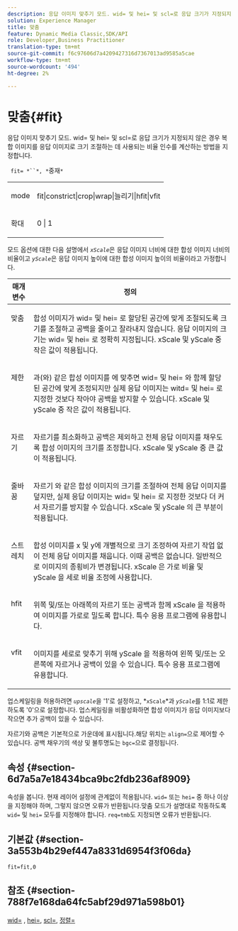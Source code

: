 ```yaml
---
description: 응답 이미지 맞추기 모드. wid= 및 hei= 및 scl=로 응답 크기가 지정되지 않은 경우 복합 이미지를 응답 이미지로 크기 조절하는 데 사용되는 비율 인수를 계산하는 방법을 지정합니다.
solution: Experience Manager
title: 맞춤
feature: Dynamic Media Classic,SDK/API
role: Developer,Business Practitioner
translation-type: tm+mt
source-git-commit: f6c97606d7a4209427316d7367013ad9585a5cae
workflow-type: tm+mt
source-wordcount: '494'
ht-degree: 2%

---
```



# 맞춤{#fit}

응답 이미지 맞추기 모드. wid= 및 hei= 및 scl=로 응답 크기가 지정되지 않은 경우 복합 이미지를 응답 이미지로 크기 조절하는 데 사용되는 비율 인수를 계산하는 방법을 지정합니다.

` fit= *``*, *`중재`*`

<table id="simpletable_50FBDC6B7CB2448891DD0F491DEB5ACF"> 
 <tr class="strow"> 
  <td class="stentry"> <p> <span class="codeph"> <span class="varname"> mode  </span> </span> </p> </td> 
  <td class="stentry"> <p> <span class="codeph"> fit|constrict|crop|wrap|늘리기|hfit|vfit  </span> </p> </td> 
 </tr> 
 <tr class="strow"> 
  <td class="stentry"> <p> <span class="codeph"> <span class="varname"> 확대  </span> </span> </p> </td> 
  <td class="stentry"> <p> <span class="codeph"> 0 | 1 </span> </p> </td> 
 </tr> 
</table>

모드 옵션에 대한 다음 설명에서 *`xScale`*&#x200B;은 응답 이미지 너비에 대한 합성 이미지 너비의 비율이고 *`yScale`*&#x200B;은 응답 이미지 높이에 대한 합성 이미지 높이의 비율이라고 가정합니다.

<table id="table_33408ECA9D164AFAA249F8589060545E"> 
 <thead> 
  <tr> 
   <th colname="col1" class="entry"> 매개 변수 </th> 
   <th colname="col2" class="entry"> 정의 </th> 
  </tr> 
 </thead>
 <tbody> 
  <tr valign="top"> 
   <td colname="col1"> <p> <span class="codeph"> 맞춤 </span> </p> </td> 
   <td colname="col2"> <p>합성 이미지가 <span class="codeph"> wid= </span> 및 <span class="codeph"> hei= </span>로 할당된 공간에 맞게 조절되도록 크기를 조절하고 공백을 줄이고 잘라내지 않습니다. 응답 이미지의 크기는 <span class="codeph"> wid= </span> 및 <span class="codeph"> hei= </span>로 정확히 지정됩니다. <span class="varname"> xScale </span> 및 <span class="varname"> yScale </span> 중 작은 값이 적용됩니다. </p> </td> 
  </tr> 
  <tr valign="top"> 
   <td colname="col1"> <p> <span class="codeph"> 제한  </span> </p> </td> 
   <td colname="col2"> <p><span class="codeph">과(와) 같은 합성 이미지를 </span>에 맞추면 <span class="codeph"> wid= </span> 및 <span class="codeph"> hei= </span>와 함께 할당된 공간에 맞게 조정되지만 실제 응답 이미지는 <span class="codeph"> witd= </span> 및 <span class="codeph"> hei= </span>로 지정한 것보다 작아야 공백을 방지할 수 있습니다. <span class="varname"> xScale </span> 및 <span class="varname"> yScale </span> 중 작은 값이 적용됩니다. </p> </td> 
  </tr> 
  <tr valign="top"> 
   <td colname="col1"> <p> <span class="codeph"> 자르기 </span> </p> </td> 
   <td colname="col2"> <p>자르기를 최소화하고 공백은 제외하고 전체 응답 이미지를 채우도록 합성 이미지의 크기를 조정합니다. <span class="varname"> xScale </span> 및 <span class="varname"> yScale </span> 중 큰 값이 적용됩니다. </p> </td> 
  </tr> 
  <tr valign="top"> 
   <td colname="col1"> <p> <span class="codeph"> 줄바꿈 </span> </p> </td> 
   <td colname="col2"> <p><span class="codeph"> 자르기 </span>와 같은 합성 이미지의 크기를 조절하여 전체 응답 이미지를 덮지만, 실제 응답 이미지는 <span class="codeph"> wid= </span> 및 <span class="codeph"> hei= </span>로 지정한 것보다 더 커서 자르기를 방지할 수 있습니다. <span class="varname"> xScale </span> 및 <span class="varname"> yScale </span>의 큰 부분이 적용됩니다. </p> </td> 
  </tr> 
  <tr valign="top"> 
   <td colname="col1"> <p> <span class="codeph"> 스트레치  </span> </p> </td> 
   <td colname="col2"> <p>합성 이미지를 x 및 y에 개별적으로 크기 조정하여 자르기 작업 없이 전체 응답 이미지를 채웁니다. 이때 공백은 없습니다. 일반적으로 이미지의 종횡비가 변경됩니다. <span class="varname"> xScale </span> 은 가로 비율 및  <span class="varname"> yScale </span> 을 세로 비율 조정에 사용합니다. </p> </td> 
  </tr> 
  <tr valign="top"> 
   <td colname="col1"> <p> <span class="codeph"> hfit  </span> </p> </td> 
   <td colname="col2"> <p>위쪽 및/또는 아래쪽의 자르기 또는 공백과 함께 <span class="varname"> xScale </span>을 적용하여 이미지를 가로로 밀도록 합니다. 특수 응용 프로그램에 유용합니다. </p> </td> 
  </tr> 
  <tr valign="top"> 
   <td colname="col1"> <p> <span class="codeph"> vfit  </span> </p> </td> 
   <td colname="col2"> <p>이미지를 세로로 맞추기 위해 <span class="varname"> yScale </span>을 적용하여 왼쪽 및/또는 오른쪽에 자르거나 공백이 있을 수 있습니다. 특수 응용 프로그램에 유용합니다. </p> </td> 
  </tr> 
 </tbody> 
</table>

업스케일링을 허용하려면 *`upscale`*&#x200B;을 &#39;1&#39;로 설정하고, *`xScale`*과 *`yScale`*&#x200B;를 1:1로 제한하도록 &#39;0&#39;으로 설정합니다. 업스케일링을 비활성화하면 합성 이미지가 응답 이미지보다 작으면 추가 공백이 있을 수 있습니다.

자르기와 공백은 기본적으로 가운데에 표시됩니다.해당 위치는 `align=`으로 제어할 수 있습니다. 공백 채우기의 색상 및 불투명도는 `bgc=`으로 결정됩니다.

## 속성 {#section-6d7a5a7e18434bca9bc2fdb236af8909}

속성을 봅니다. 현재 레이어 설정에 관계없이 적용됩니다. `wid=` 또는 `hei=` 중 하나 이상을 지정해야 하며, 그렇지 않으면 오류가 반환됩니다.맞춤 모드가 설명대로 작동하도록 `wid=` 및 `hei=` 모두를 지정해야 합니다. `req=tmb`도 지정되면 오류가 반환됩니다.

## 기본값 {#section-3a553b4b29ef447a8331d6954f3f06da}

`fit=fit,0`

## 참조 {#section-788f7e168da64fc5abf29d971a598b01}

[wid=](../../../../../is-api/http-ref/image-serving-api-ref/c-http-protocol-reference/c-command-reference/r-is-http-wid.md#reference-bfeadcb67bf4485f851eb21345527e47) ,  [hei=](../../../../../is-api/http-ref/image-serving-api-ref/c-http-protocol-reference/c-command-reference/r-is-http-hei.md#reference-6d6f556ccc0e4b98a815e8a5c1944a96),  [scl=](../../../../../is-api/http-ref/image-serving-api-ref/c-http-protocol-reference/c-command-reference/r-scl.md#reference-b2a74e493d0d407e98fe350551ba3fcc),  [정렬=](../../../../../is-api/http-ref/image-serving-api-ref/c-http-protocol-reference/c-command-reference/r-align.md#reference-b7d6b87c75124d78884f916dd6544bc7)
